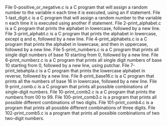 File 0-positive_or_negative.c is a C program that will assign a random number to the variable n each time it is executed, using an if statement.
File 1-last_digit.c is a C program that will assign a random number to the variable n each time it is executed using another if statement.
File 2-print_alphabet.c is a C program that prints the alphabet in lowercase, followed by a new line.
File 3-print_alphabt.c is a C program that prints the alphabet in lowercase, except q and e, followed by a new line.
File 4-print_alphabets.c is a C program that prints the alphabet in lowercase, and then in uppercase, followed by a new line.
File 5-print_numbers.c is a C program that prints all single digit numbers of base 10 starting from 0, followed by a new line.
File 6-print_numberz.c is a C program that prints all single digit numbers of base 10 starting from 0, followed by a new line, using putchar.
File 7-print_tebahpla.c is a C program that prints the lowercase alphabet in reverse, followed by a new line.
File 8-print_base16.c is a C program that prints all the numbers of base 16 in lowercase, followed by a new line.
File 9-print_comb.c is a C program that prints all possible combinations of single-digit numbers.
File 10-print_comb2.c is a C program that prints the numbers from 00 to 99.
File 100-print_comb3.c is a program that prints all possible different combinations of two digits.
File 101-print_comb4.c is a program that prints all possible different combinations of three digits.
File 102-print_comb5.c is a program that prints all possible combinations of two two-digit numbers.
